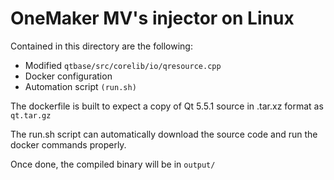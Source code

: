 # OneMaker MV's injector on Linux
Contained in this directory are the following:
- Modified `qtbase/src/corelib/io/qresource.cpp`
- Docker configuration
- Automation script `(run.sh)`

The dockerfile is built to expect a copy of Qt 5.5.1 source in .tar.xz format as `qt.tar.gz`

The run.sh script can automatically download the source code and run the docker commands properly.

Once done, the compiled binary will be in `output/`
